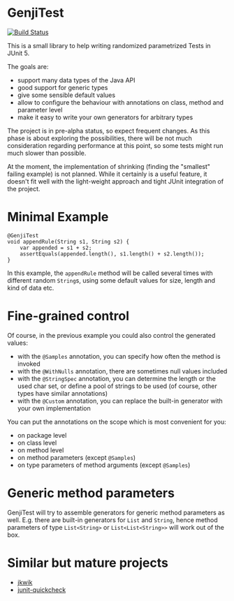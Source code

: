 # GenjiTest

[![Build Status](https://travis-ci.org/DanielGronau/genjiTest.svg?branch=master)](https://travis-ci.org/DanielGronau/genjiTest)

This is a small library to help writing randomized parametrized Tests in JUnit 5.

The goals are:
- support many data types of the Java API
- good support for generic types
- give some sensible default values
- allow to configure the behaviour with annotations on class, method and parameter level
- make it easy to write your own generators for arbitrary types

The project is in pre-alpha status, so expect frequent changes. As this phase is about
exploring the possibilities, there will be not much consideration regarding performance
at this point, so some tests might run much slower than possible.

At the moment, the implementation of shrinking (finding the "smallest" failing example) 
is not planned. While it certainly is a useful feature, it doesn't fit well with the
light-weight approach and tight JUnit integration of the project.   

# Minimal Example

```
@GenjiTest
void appendRule(String s1, String s2) {
    var appended = s1 + s2;
    assertEquals(appended.length(), s1.length() + s2.length());
}
```

In this example, the `appendRule` method will be called several times with different random `String`s, using some default values for size, length and kind of data etc. 

# Fine-grained control

Of course, in the previous example you could also control the generated values:

* with the `@Samples` annotation, you can specify how often the method is invoked
* with the `@WithNulls` annotation, there are sometimes null values included
* with the `@StringSpec` annotation, you can determine the length or the used char set, or define a pool of strings to be used (of course, other types have similar annotations)
* with the `@Custom` annotation, you can replace the built-in generator with your own implementation

You can put the annotations on the scope which is most convenient for you: 
* on package level
* on class level
* on method level
* on method parameters (except `@Samples`)
* on type parameters of method arguments (except `@Samples`)

# Generic method parameters

GenjiTest will try to assemble generators for generic method parameters as well. E.g. 
there are built-in generators for `List` and `String`, hence method parameters of type
 `List<String>` or `List<List<String>>` will work out of the box.

# Similar but mature projects

- [jkwik](https://github.com/jlink/jqwik)
- [junit-quickcheck](https://github.com/pholser/junit-quickcheck)
